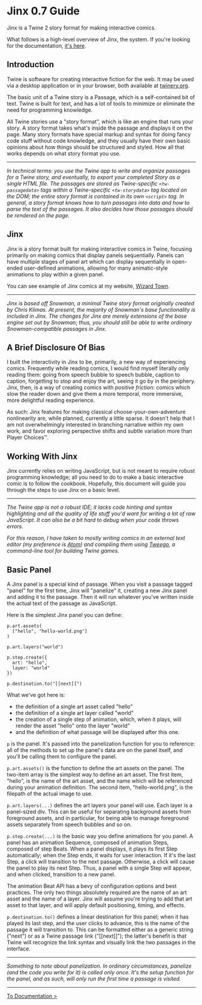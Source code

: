 # Jinx 0.7 Guide

Jinx is a Twine 2 story format for making interactive comics.

What follows is a high-level overview of Jinx, the system.  If you're looking for the documentation, [it's here](./DOCS.md).

## Introduction

Twine is software for creating interactive fiction for the web.  It may be used via a desktop application or in your browser, both available at [twinery.org](http://twinery.org/).

The basic unit of a Twine story is a Passage, which is a self-contained bit of text.  Twine is built for text, and has a lot of tools to minimize or eliminate the need for programming knowledge.

All Twine stories use a "story format", which is like an engine that runs your story.  A story format takes what's inside the passage and displays it on the page.  Many story formats have special markup and syntax for doing fancy code stuff without code knowledge, and they usually have their own basic opinions about how things should be structured and styled.  How all that works depends on what story format you use.

---

_In technical terms: you use the Twine app to write and organize passages for a Twine story, and eventually, to export your completed Story as a single HTML file.  The passages are stored as Twine-specific `<tw-passagedata>` tags within a Twine-specific `<tw-storydata>` tag located on the DOM; the entire story format is contained in its own `<script>` tag.  In general, a story format knows how to turn passages into data and how to parse the text of the passages.  It also decides how those passages should be rendered on the page._

## Jinx

Jinx is a story format built for making interactive comics in Twine, focusing primarily on making comics that display panels sequentially.  Panels can have multiple stages of panel art which can display sequentially in open-ended user-defined animations, allowing for many animatic-style animations to play within a given panel.

You can see example of Jinx comics at my website, [Wizard Town](http://www.wizard.town/).

---

_Jinx is based off Snowman, a minimal Twine story format originally created by Chris Klimas.  At present, the majority of Snowman's base functionality is included in Jinx.  The changes for Jinx are merely extensions of the base engine set out by Snowman; thus, you should still be able to write ordinary Snowman-compatible passages in Jinx._

## A Brief Disclosure Of Bias

I built the interactivity in Jinx to be, primarily, a new way of experiencing comics.  Frequently while reading comics, I would find myself literally only reading them: going from speech bubble to speech bubble, caption to caption, forgetting to stop and enjoy the art, seeing it go by in the periphery.  Jinx, then, is a way of creating comics with *positive friction*: comics which slow the reader down and give them a more temporal, more immersive, more delightful reading experience.

As such: Jinx features for making classical choose-your-own-adventure nonlinearity are, while planned, currently a little sparse.  It doesn't help that I am not overwhelmingly interested in branching narrative within my own work, and favor exploring perspective shifts and subtle variation more than Player Choices™️.

## Working With Jinx

Jinx currently relies on writing JavaScript, but is not meant to require robust programming knowledge; all you need to do to make a basic interactive comic is to follow the cookbook.  Hopefully, this document will guide you through the steps to use Jinx on a basic level.

---

_The Twine app is not a robust IDE; it lacks code hinting and syntax highlighting and all the quality of life stuff you'd want for writing a lot of raw JavaScript.  It can also be a bit hard to debug when your code throws errors._

_For this reason, I have taken to mostly writing comics in an external text editor (my preference is [Atom](https://atom.io/)) and compiling them using [Tweego](https://www.motoslave.net/tweego/), a command-line tool for building Twine games._

## Basic Panel

A Jinx panel is a special kind of passage.  When you visit a passage tagged "panel" for the first time, Jinx will "panelize" it, creating a new Jinx panel and adding it to the passage.  Then it will run whatever you've written inside the actual text of the passage as JavaScript.

Here is the simplest Jinx panel you can define:

```
p.art.assets(
  ["hello", "hello-world.png"]
)

p.art.layers("world")

p.step.create({
  art: "hello",
  layer: "world"
})

p.destination.to("[[next]]")
```

What we've got here is:

- the definition of a single art asset called "hello"
- the definition of a single art layer called "world"
- the creation of a single step of animation, which, when it plays, will render the asset "hello" onto the layer "world"
- and the definition of what passage will be displayed after this one.

`p` is the panel.  It's passed into the panelization function for you to reference: all of the methods to set up the panel's data are on the panel itself, and you'll be calling them to configure the panel.

`p.art.assets()` is the function to define the art assets on the panel.  The two-item array is the simplest way to define an art asset.  The first item, "hello", is the name of the art asset, and the name which will be referenced during your animation definition.  The second item, "hello-world.png", is the filepath of the actual image to use.

`p.art.layers(...)` defines the art layers your panel will use.  Each layer is a panel-sized div.  This can be useful for separating background assets from foreground assets, and in particular, for being able to manage foreground assets separately from speech bubbles and so on.

`p.step.create(...)` is the basic way you define animations for you panel.  A panel has an animation Sequence, composed of animation Steps, composed of step Beats.  When a panel displays, it plays its first Step automatically; when the Step ends, it waits for user interaction.  If it's the last Step, a click will transition to the next passage.  Otherwise, a click will cause the panel to play its next Step.  Thus, a panel with a single Step will appear, and when clicked, transition to a new panel.

The animation Beat API has a bevy of configuration options and best practices.  The only two things absolutely required are the name of an art asset and the name of a layer.  Jinx will assume you're trying to add that art asset to that layer, and will apply default positioning, timing, and effects.

`p.destination.to()` defines a linear destination for this panel; when it has played its last step, and the user clicks to advance, this is the name of the passage it will transition to.  This can be formatted either as a generic string ("next") or as a Twine passage link ("[[next]]"); the latter's benefit is that Twine will recognize the link syntax and visually link the two passages in the interface.

---

_Something to note about panelization.  In ordinary circumstances, panelize (and the code you write for it) is called only once.  It's the setup function for the panel, and as such, will only run the first time a passage is visited._

---

[To Documentation >](./DOCS.md)
